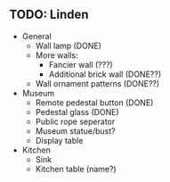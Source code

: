## TODO: Linden
- General
	* Wall lamp (DONE)
	* More walls:
		- Fancier wall (???)
		- Additional brick wall (DONE??)
	* Wall ornament patterns (DONE??)
- Museum
	* Remote pedestal button (DONE)
	* Pedestal glass (DONE)
	* Public rope seperator
	* Museum statue/bust?
	* Display table
- Kitchen
	* Sink
	* Kitchen table (name?)
	